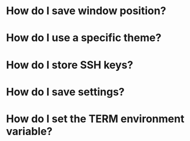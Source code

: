 # How do I save window position?
# How do I use a specific theme?
# How do I store SSH keys?
# How do I save settings?
# How do I set the TERM environment variable?
